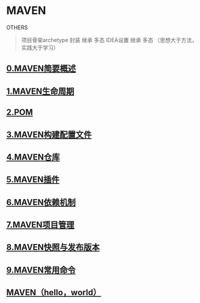 # MAVEN

OTHERS

> 项目骨架archetype 封装 继承 多态
> IDEA设置 继承 多态 （思想大于方法，实践大于学习）


## [0.MAVEN简要概述](https://github.com/StupidUr/studys/tree/master/maven-demo/docs/0.MAVEN简要概述.md)

## [1.MAVEN生命周期](https://github.com/StupidUr/studys/tree/master/maven-demo/maven-lifecycle)

## [2.POM](https://github.com/StupidUr/studys/tree/master/maven-demo/maven-pom)

## [3.MAVEN构建配置文件](https://github.com/StupidUr/studys/tree/master/maven-demo/maven-profiles)

## [4.MAVEN仓库](https://github.com/StupidUr/studys/tree/master/maven-demo/docs/4.MAVEN仓库.md)

## [5.MAVEN插件](https://github.com/StupidUr/studys/tree/master/maven-demo/docs/5.MAVEN插件.md)

## [6.MAVEN依赖机制](https://github.com/StupidUr/studys/tree/master/maven-demo/docs/6.MAVEN依赖机制.md)

## [7.MAVEN项目管理](https://github.com/StupidUr/studys/tree/master/maven-demo/docs/7.MAVEN项目管理.md)

## [8.MAVEN快照与发布版本](https://github.com/StupidUr/studys/tree/master/maven-demo/docs/8.MAVEN快照与发布版本.md)

## [9.MAVEN常用命令](https://github.com/StupidUr/studys/tree/master/maven-demo/docs/9.MAVEN常用命令.md)

## [MAVEN（hello，world）](https://github.com/StupidUr/studys/tree/master/maven-demo/maven-project)